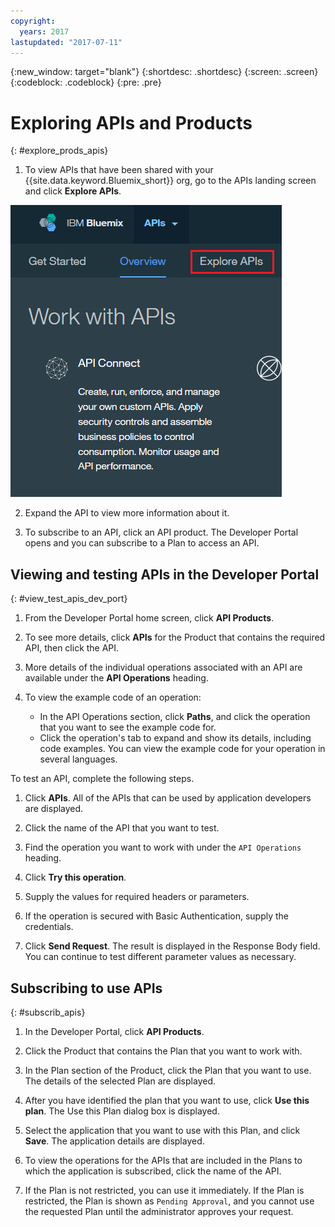 ```yaml
---
copyright:
  years: 2017
lastupdated: "2017-07-11"
---
```


{:new_window: target="blank"}
{:shortdesc: .shortdesc}
{:screen: .screen}
{:codeblock: .codeblock}
{:pre: .pre}

# Exploring APIs and Products
{: #explore_prods_apis}

1. To view APIs that have been shared with your {{site.data.keyword.Bluemix_short}} org, go to the APIs landing screen and
click **Explore APIs**.

<img alt="APIs landing page with the Explore APIs tab highlighted" src="images/ExploreAPIs_tab.png">

2. Expand the API to view more information about it.

3. To subscribe to an API, click an API product.
The Developer Portal opens and you can subscribe to a Plan to access an
API.

## Viewing and testing APIs in the Developer Portal
{: #view_test_apis_dev_port}

1. From the Developer Portal home screen, click **API Products**.

2. To see more details, click **APIs** for the Product that contains the
required API, then click the API.

3. More details of the individual operations associated with an API are available under the
**API Operations** heading.

4. To view the example code of an operation:
    - In the API Operations section, click **Paths**, and click the operation that
you want to see the example code for.
    - Click the operation's tab to expand and show its details, including code examples. You can view
the example code for your operation in several languages.

To test an API, complete the following steps.
1. Click **APIs**.
All of the APIs that can be used by application developers are displayed.

2. Click the name of the API that you want to test.

3. Find the operation you want to work with under the `API Operations` heading.

4. Click **Try this operation**.

5. Supply the values for required headers or parameters.

6. If the operation is secured with Basic Authentication, supply the credentials.

7. Click **Send Request**.
The result is displayed in the Response Body field. You can continue to test different
parameter values as necessary.

## Subscribing to use APIs
{: #subscrib_apis}

1. In the Developer Portal, click **API Products**.

2. Click the Product that contains the Plan that you want to work with.

3. In the Plan section of the Product, click the Plan that you want to use. The details of the
selected Plan are displayed.

4. After you have identified the plan that you want to use, click **Use this
plan**.
The Use this Plan dialog box is displayed.

5. Select the application that you want to use with this Plan, and click
**Save**.
The application details are displayed.

6. To view the operations for the APIs that are included in the Plans to which the application is
subscribed, click the name of the API.

7. If the Plan is not restricted, you can use it immediately. If the Plan is restricted, the Plan
is shown as `Pending Approval`, and you cannot use the requested Plan until the administrator
approves your request.



